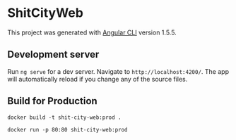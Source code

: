# ShitCityWeb

This project was generated with [Angular CLI](https://github.com/angular/angular-cli) version 1.5.5.

## Development server

Run `ng serve` for a dev server. Navigate to `http://localhost:4200/`. The app will automatically reload if you change any of the source files.

## Build for Production

`docker build -t shit-city-web:prod .`

`docker run -p 80:80 shit-city-web:prod`

